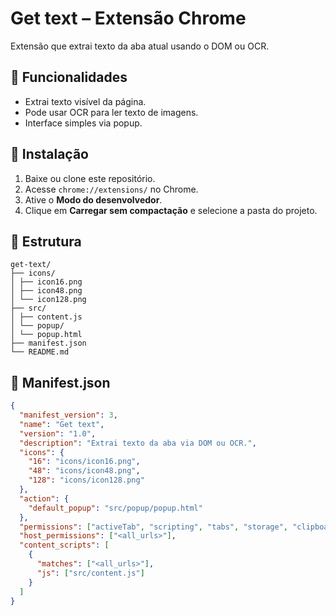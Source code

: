 # Get text – Extensão Chrome

Extensão que extrai texto da aba atual usando o DOM ou OCR.

## 🔹 Funcionalidades

- Extrai texto visível da página.
- Pode usar OCR para ler texto de imagens.
- Interface simples via popup.

## 🔧 Instalação

1. Baixe ou clone este repositório.
2. Acesse `chrome://extensions/` no Chrome.
3. Ative o **Modo do desenvolvedor**.
4. Clique em **Carregar sem compactação** e selecione a pasta do projeto.

## 📁 Estrutura
```
get-text/
├── icons/
│ ├── icon16.png
│ ├── icon48.png
│ └── icon128.png
├── src/
│ ├── content.js
│ └── popup/
│ └── popup.html
├── manifest.json
└── README.md
```

## 📄 Manifest.json

```json
{
  "manifest_version": 3,
  "name": "Get text",
  "version": "1.0",
  "description": "Extrai texto da aba via DOM ou OCR.",
  "icons": {
    "16": "icons/icon16.png",
    "48": "icons/icon48.png",
    "128": "icons/icon128.png"
  },
  "action": {
    "default_popup": "src/popup/popup.html"
  },
  "permissions": ["activeTab", "scripting", "tabs", "storage", "clipboardWrite"],
  "host_permissions": ["<all_urls>"],
  "content_scripts": [
    {
      "matches": ["<all_urls>"],
      "js": ["src/content.js"]
    }
  ]
}
